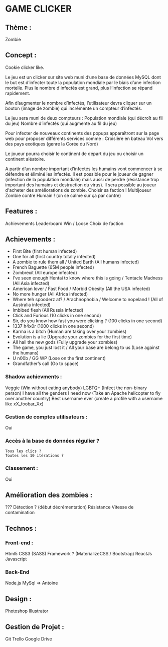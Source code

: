 # GAME CLICKER
## Thème :
Zombie

## Concept :
Cookie clicker like.

Le jeu est un clicker sur site web muni d’une base de données MySQL dont le but est d’infecter toute la population mondiale par le biais d’une infection mortelle. Plus le nombre d'infectés est grand, plus l’infection se répand rapidement.

Afin d’augmenter le nombre d’infectés, l’utilisateur devra cliquer sur un bouton (image de zombie) qui incrémente un compteur d’infectés.

Le jeu sera muni de deux compteurs : 
Population mondiale (qui décroît au fil du jeu)
Nombre d’infectés (qui augmente au fil du jeu)

Pour infecter de nouveaux continents des popups apparaîtront sur la page web pour proposer différents services comme :
Croisière en bateau
Vol vers des pays exotiques (genre la Corée du Nord)

Le joueur pourra choisir le continent de départ du jeu ou choisir un continent aléatoire.

A partir d’un nombre important d’infectés les humains vont commencer à se défendre et éliminé les infectés.
Il est possible pour le joueur de gagner (infection de la population mondiale) mais aussi de perdre (résistance trop important des humains et destruction du virus).
Il sera possible au joueur d'acheter des améliorations de zombie. 
Choisir sa faction ! Multijoueur Zombie contre Humain ! (on se calme sur ça par contre)

## Features :
Achievements
Leaderboard 
Win / Loose
Choix de faction

## Achievements :
* First Bite (first human infected)
* One for all (first country totally infected)
* A zombie to rule them all / United Earth (All humans infected)
* French Baguette (65M people infected)
* Zombrexit (All europe infected)
* I’ve seen enough Hentai to know where this is going / Tentacle Madness (All Asia infected)
* American lover / Fast Food / Morbid Obesity (All the USA infected)
* No more hunger (All Africa infected)
* Where teh spooderz at? / Arachnophobia / Welcome to nopeland ! (All of Australia infected)
* Imbibed flesh (All Russia infected)
* Click and Furious (10 clicks in one second)
* Sir, do you know how fast you were clicking ? (100 clicks in one second)
* 1337 h4x0r (1000 clicks in one second)
* Karma is a bitch (Human are taking over your zombies)
* Evolution is a lie (Upgrade your zombies for the first time)
* All hail the new gods (Fully upgrade your zombies)
* The game, you just lost it / All your base are belong to us (Lose against the humans)
* U n00b / GG WP (Lose on the first continent)
* Grandfather’s call (Go to space)

### Shadow achievments : 
Veggie (Win without eating anybody)
LGBTQ+ (Infect the non-binary person)
I have all the genders I need now (Take an Apache helicopter to fly over another country)
Best username ever (create a profile with a username like xX_foobar_Xx)

### Gestion de comptes utilisateurs : 
Oui

### Accès à la base de données régulier ?
	Tous les clics ?
	Toutes les 10 itérations ?

### Classement : 
Oui

## Amélioration des zombies : 
???
Détection ? (début décrémentation)
Résistance
Vitesse de contamination

## Technos : 
### Front-end : 
Html5
CSS3 (SASS) Framework ? (MaterializeCSS / Bootstrap)
ReactJs
Javascript

### Back-End
Node.js
MySql => Antoine

## Design :
Photoshop
Illustrator

## Gestion de Projet :
Git
Trello
Google Drive